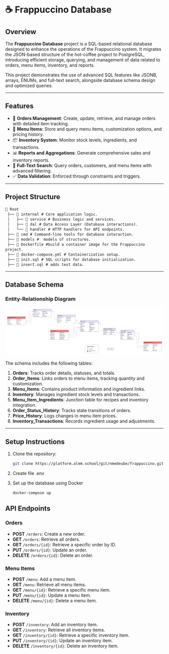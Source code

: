 # ☕ Frappuccino Database

## Overview
The **Frappuccino Database** project is a SQL-based relational database designed to enhance the operations of the Frappuccino system. It migrates the JSON-based structure of the hot-coffee project to PostgreSQL, introducing efficient storage, querying, and management of data related to orders, menu items, inventory, and reports.

This project demonstrates the use of advanced SQL features like JSONB, arrays, ENUMs, and full-text search, alongside database schema design and optimized queries.

---

## Features
- 🛒 **Orders Management**: Create, update, retrieve, and manage orders with detailed item tracking.
- 🍴 **Menu Items**: Store and query menu items, customization options, and pricing history.
- 📦 **Inventory System**: Monitor stock levels, ingredients, and transactions.
- 📊 **Reports and Aggregations**: Generate comprehensive sales and inventory reports.
- 🔎 **Full-Text Search**: Query orders, customers, and menu items with advanced filtering.
- ✅ **Data Validation**: Enforced through constraints and triggers.

---

## Project Structure
```
📂 Root
 ├── 📂 internal # Core application logic.
 │   ├── 📂 service # Business logic and services.
 │   ├── 📂 dal # Data Access Layer (Database interactions). 
 │   └── 📂 handler # HTTP handlers for API endpoints. 
 ├── 📂 cmd # Command-line tools for database interaction. 
 ├── 📂 models #  models of structures.
 ├── 📄 Dockerfile #build a container image for the Frappuccino project.
 ├── 📄 docker-compose.yml # Containerization setup.
 ├── 📄 init.sql # SQL scripts for database initialization. 
 ├── 📄 insert.sql # adds test data.
```

---

## Database Schema
### Entity-Relationship Diagram
![ER Diagram](document.png)

The schema includes the following tables:
1. **Orders**: Tracks order details, statuses, and totals.
2. **Order_Items**: Links orders to menu items, tracking quantity and customization.
3. **Menu_Items**: Contains product information and ingredient links.
4. **Inventory**: Manages ingredient stock levels and transactions.
5. **Menu_Item_Ingredients**: Junction table for recipes and inventory integration.
6. **Order_Status_History**: Tracks state transitions of orders.
7. **Price_History**: Logs changes in menu item prices.
8. **Inventory_Transactions**: Records ingredient usage and adjustments.

---
## Setup Instructions
1. Clone the repository:
   ```bash
   git clone https://platform.alem.school/git/nmedeube/frappuccino.git
   ```
2. Create file .env

3. Set up the database using Docker
    ```bash
    docker-compose up
    ```
    
## API Endpoints

### Orders
- **POST** `/orders`: Create a new order.
- **GET** `/orders`: Retrieve all orders.
- **GET** `/orders/{id}`: Retrieve a specific order by ID.
- **PUT** `/orders/{id}`: Update an order.
- **DELETE** `/orders/{id}`: Delete an order.

### Menu Items
- **POST** `/menu`: Add a menu item.
- **GET** `/menu`: Retrieve all menu items.
- **GET** `/menu/{id}`: Retrieve a specific menu item.
- **PUT** `/menu/{id}`: Update a menu item.
- **DELETE** `/menu/{id}`: Delete a menu item.

### Inventory
- **POST** `/inventory`: Add an inventory item.
- **GET** `/inventory`: Retrieve all inventory items.
- **GET** `/inventory/{id}`: Retrieve a specific inventory item.
- **PUT** `/inventory/{id}`: Update an inventory item.
- **DELETE** `/inventory/{id}`: Delete an inventory item.

